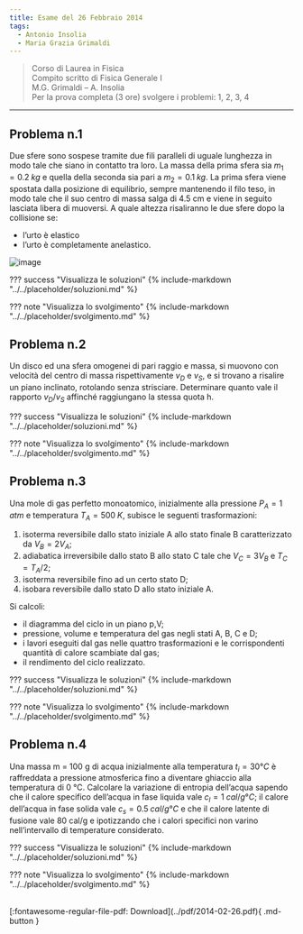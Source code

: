 ```yaml
---
title: Esame del 26 Febbraio 2014
tags:
  - Antonio Insolia
  - Maria Grazia Grimaldi
---
```


>Corso di Laurea in Fisica <br>
Compito scritto di Fisica Generale I <br>
M.G. Grimaldi – A. Insolia <br>
Per la prova completa (3 ore) svolgere i problemi: 1, 2, 3, 4 <br>

---

## Problema n.1
Due sfere sono sospese tramite due fili paralleli di uguale lunghezza in modo tale che siano in contatto tra loro. La massa della prima sfera sia $m_1=0.2 \; kg$ e quella della seconda sia pari a $m_2=0.1 \; kg$. La prima sfera viene spostata dalla posizione di equilibrio, sempre mantenendo il filo teso, in modo tale che il suo centro di massa salga di 4.5 cm e viene in seguito lasciata libera di muoversi. A quale altezza risaliranno le due sfere dopo la collisione se:

- l’urto è elastico
- l’urto è completamente anelastico.

![image](https://user-images.githubusercontent.com/77018886/153405055-4a9c4a62-50fe-40a0-b216-82fcbfdce2ec.png)

??? success "Visualizza le soluzioni"
    {% include-markdown "../../placeholder/soluzioni.md" %}

??? note "Visualizza lo svolgimento"
    {% include-markdown "../../placeholder/svolgimento.md" %}

## Problema n.2
Un disco ed una sfera omogenei di pari raggio e massa, si muovono con velocità del centro di massa rispettivamente $v_D$ e $v_S$, e si trovano a risalire un piano inclinato, rotolando senza strisciare. Determinare quanto vale il rapporto $v_D/v_S$ affinché raggiungano la stessa quota h.

??? success "Visualizza le soluzioni"
    {% include-markdown "../../placeholder/soluzioni.md" %}

??? note "Visualizza lo svolgimento"
    {% include-markdown "../../placeholder/svolgimento.md" %}

## Problema n.3
Una mole di gas perfetto monoatomico, inizialmente alla pressione $P_A=1 \; atm$ e temperatura
$T_A=500 \; K$, subisce le seguenti trasformazioni:

1) isoterma reversibile dallo stato iniziale A allo stato finale B caratterizzato da $V_B=2 V_A$; <br>
2) adiabatica irreversibile dallo stato B allo stato C tale che $V_C=3 V_B$ e $T_C=T_A/2$; <br>
3) isoterma reversibile fino ad un certo stato D; <br>
4) isobara reversibile dallo stato D allo stato iniziale A. 

Si calcoli:

- il diagramma del ciclo in un piano p,V;
- pressione, volume e temperatura del gas negli stati A, B, C e D;
- i lavori eseguiti dal gas nelle quattro trasformazioni e le corrispondenti quantità di calore scambiate dal gas;
- il rendimento del ciclo realizzato.

??? success "Visualizza le soluzioni"
    {% include-markdown "../../placeholder/soluzioni.md" %}

??? note "Visualizza lo svolgimento"
    {% include-markdown "../../placeholder/svolgimento.md" %}

## Problema n.4
Una massa m = 100 g di acqua inizialmente alla temperatura $t_i = 30°C$ è raffreddata a pressione atmosferica fino a diventare ghiaccio alla temperatura di 0 °C. Calcolare la variazione di entropia dell’acqua sapendo che il calore specifico dell’acqua in fase liquida vale $c_l = 1 \; cal/g °C$; il calore dell’acqua in fase solida vale $c_s = 0.5 \; cal/g °C$ e che il calore latente di fusione vale 80 cal/g e ipotizzando che i calori specifici non varino nell’intervallo di temperature considerato.

??? success "Visualizza le soluzioni"
    {% include-markdown "../../placeholder/soluzioni.md" %}

??? note "Visualizza lo svolgimento"
    {% include-markdown "../../placeholder/svolgimento.md" %}

<br>
[:fontawesome-regular-file-pdf: Download](../pdf/2014-02-26.pdf){ .md-button }
